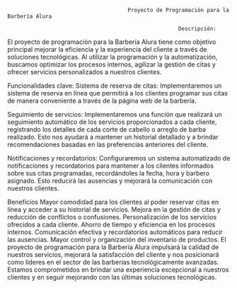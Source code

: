                                           Proyecto de Programación para la Barbería Alura
                                          
                                                          Descripción:
El proyecto de programación para la Barbería Alura tiene como objetivo principal mejorar la eficiencia y la experiencia del cliente a través de soluciones tecnológicas. Al utilizar la programación y la automatización, buscamos optimizar los procesos internos, agilizar la gestión de citas y ofrecer servicios personalizados a nuestros clientes.

Funcionalidades clave:
Sistema de reserva de citas: Implementaremos un sistema de reserva en línea que permitirá a los clientes programar sus citas de manera conveniente a través de la página web de la barbería. 

Seguimiento de servicios: Implementaremos una función que realizará un seguimiento automático de los servicios proporcionados a cada cliente, registrando los detalles de cada corte de cabello o arreglo de barba realizado. Esto nos ayudará a mantener un historial detallado y a brindar recomendaciones basadas en las preferencias anteriores del cliente.

Notificaciones y recordatorios: Configuraremos un sistema automatizado de notificaciones y recordatorios para mantener a los clientes informados sobre sus citas programadas, recordándoles la fecha, hora y barbero asignado. Esto reducirá las ausencias y mejorará la comunicación con nuestros clientes.


Beneficios
Mayor comodidad para los clientes al poder reservar citas en línea y acceder a su historial de servicios.
Mejora en la gestión de citas y reducción de conflictos o confusiones.
Personalización de los servicios ofrecidos a cada cliente.
Ahorro de tiempo y eficiencia en los procesos internos.
Comunicación efectiva y recordatorios automáticos para reducir las ausencias.
Mayor control y organización del inventario de productos.
El proyecto de programación para la Barbería Alura impulsará la calidad de nuestros servicios, mejorará la satisfacción del cliente y nos posicionará como líderes en el sector de las barberías tecnológicamente avanzadas. Estamos comprometidos en brindar una experiencia excepcional a nuestros clientes y en seguir mejorando con las últimas soluciones tecnológicas.
